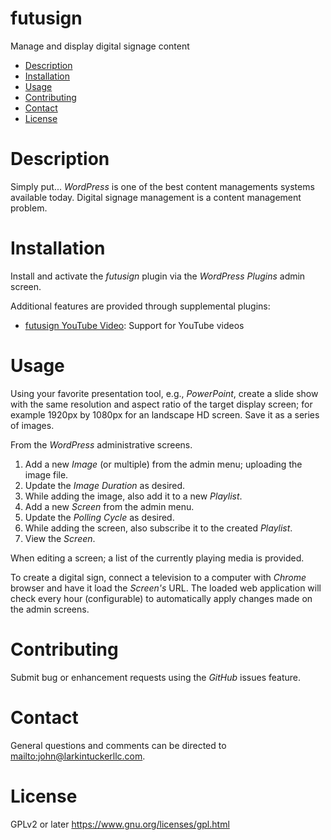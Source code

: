 futusign
====
Manage and display digital signage content

- [Description](#description)
- [Installation](#installation)
- [Usage](#usage)
- [Contributing](#contributing)
- [Contact](#contact)
- [License](#license)

Description
===

Simply put... *WordPress* is one of the best content managements systems available today. Digital signage management is a content management problem. 

Installation
====

Install and activate the *futusign* plugin via the *WordPress Plugins* admin
screen.

Additional features are provided through supplemental plugins:

* [futusign YouTube Video](https://github.com/larkintuckerllc/futusign-wp-youtube): Support for YouTube videos

Usage
====
Using your favorite presentation tool, e.g., *PowerPoint*, create a slide show with the same resolution and aspect ratio of the target display screen; for example 1920px by 1080px for an landscape HD screen. Save it as a series of images.

From the *WordPress* administrative screens.

1. Add a new *Image* (or multiple) from the admin menu; uploading the
image file.
2. Update the *Image Duration* as desired.
3. While adding the image, also add it to a new *Playlist*.
4. Add a new *Screen* from the admin menu.
5. Update the *Polling Cycle* as desired.
6. While adding the screen, also subscribe it to the created *Playlist*.
7. View the *Screen*.

When editing a screen; a list of the currently playing media is provided.

To create a digital sign, connect a television to a computer with *Chrome* browser and have it load the *Screen's* URL. The loaded web application will check every hour (configurable) to automatically apply changes made on the admin screens.

Contributing
====
Submit bug or enhancement requests using the *GitHub* issues feature.

Contact
====
General questions and comments can be directed to
<mailto:john@larkintuckerllc.com>.

License
====
GPLv2 or later <https://www.gnu.org/licenses/gpl.html>
